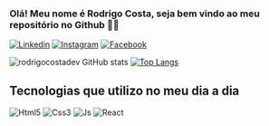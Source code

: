 ### Olá! Meu nome é Rodrigo Costa, seja bem vindo ao meu repositório no Github 👋😄

[![Linkedin](https://img.shields.io/badge/LinkedIn-0077B5?style=for-the-badge&logo=linkedin&logoColor=white)](https://www.linkedin.com/in/rodrigo-costa-39b04923b/) [![Instagram](https://img.shields.io/badge/Instagram-E4405F?style=for-the-badge&logo=instagram&logoColor=white)](https://www.instagram.com/rodrigo.costa199/) [![Facebook](https://img.shields.io/badge/Facebook-1877F2?style=for-the-badge&logo=facebook&logoColor=white)](https://web.facebook.com/rodrigo.costa.1253236)

![rodrigocostadev GitHub stats](https://github-readme-stats.vercel.app/api?username=rodrigocostadev&show_icons=true&theme=radical) [![Top Langs](https://github-readme-stats.vercel.app/api/top-langs/?username=rodrigocostadev&layout=donut&theme=radical)](https://github.com/rodrigocostadev/github-readme-stats)



## Tecnologias que utilizo no meu dia a dia

<div style="display: inline-block;" >
    <img src="https://img.shields.io/badge/HTML5-E34F26?style=for-the-badge&logo=html5&logoColor=white" alt="Html5">
    <img src="https://img.shields.io/badge/CSS3-1572B6?style=for-the-badge&logo=css3&logoColor=white" alt="Css3">
    <img src="https://img.shields.io/badge/JavaScript-323330?style=for-the-badge&logo=javascript&logoColor=F7DF1E" alt="Js">
    <img src="https://img.shields.io/badge/React-20232A?style=for-the-badge&logo=react&logoColor=61DAFB" alt="React">
</div>




